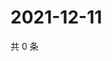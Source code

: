 # 2021-12-11

共 0 条

<!-- BEGIN WEIBO -->
<!-- 最后更新时间 Sat Dec 11 2021 06:14:03 GMT+0800 (China Standard Time) -->

<!-- END WEIBO -->
